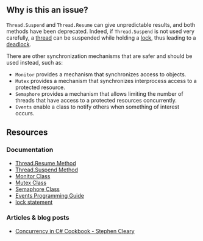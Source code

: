 ## Why is this an issue?

`Thread.Suspend` and `Thread.Resume` can give unpredictable results, and both methods have been deprecated. Indeed, if
`Thread.Suspend` is not used very carefully, a [thread](https://en.wikipedia.org/wiki/Thread_%28computing%29) can be suspended while
holding a [lock](https://en.wikipedia.org/wiki/Lock_%28computer_science%29), thus leading to a [deadlock](https://en.wikipedia.org/wiki/Deadlock).

There are other synchronization mechanisms that are safer and should be used instead, such as:

-  `Monitor` provides a mechanism that synchronizes access to objects.
-  `Mutex` provides a mechanism that synchronizes interprocess access to a protected resource.
-  `Semaphore` provides a mechanism that allows limiting the number of threads that have access to a protected resources concurrently.
-  `Events` enable a class to notify others when something of interest occurs.

## Resources

### Documentation

-  [Thread.Resume Method](https://msdn.microsoft.com/en-us/library/system.threading.thread.resume.aspx)
-  [Thread.Suspend Method](https://msdn.microsoft.com/en-us/library/system.threading.thread.suspend%28v=vs.110%29.aspx)
-  [Monitor Class](https://learn.microsoft.com/en-us/dotnet/api/system.threading.monitor?view=net-7.0)
-  [Mutex Class](https://learn.microsoft.com/en-us/dotnet/api/system.threading.mutex?view=net-7.0)
-  [Semaphore Class](https://learn.microsoft.com/en-us/dotnet/api/system.threading.semaphore?view=net-7.0)
-  [Events Programming Guide](https://learn.microsoft.com/en-us/dotnet/csharp/programming-guide/events/)
-  [lock statement](https://learn.microsoft.com/en-us/dotnet/csharp/language-reference/statements/lock)

### Articles & blog posts

-  [Concurrency in C# Cookbook - Stephen Cleary](https://stephencleary.com/book/)